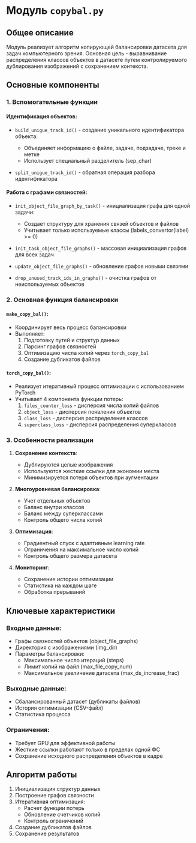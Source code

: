 # Модуль `copybal.py`

## Общее описание
Модуль реализует алгоритм копирующей балансировки датасета для задач компьютерного зрения. Основная цель - выравнивание распределения классов объектов в датасете путем контролируемого дублирования изображений с сохранением контекста.

## Основные компоненты

### 1. Вспомогательные функции
#### Идентификация объектов:
- `build_unigue_track_id()` - создание уникального идентификатора объекта:
  - Объединяет информацию о файле, задаче, подзадаче, треке и метке
  - Использует специальный разделитель (sep_char)

- `split_unigue_track_id()` - обратная операция разбора идентификатора

#### Работа с графами связностей:
- `init_object_file_graph_by_task()` - инициализация графа для одной задачи:
  - Создает структуру для хранения связей объектов и файлов
  - Учитывает только используемые классы (labels_convertor(label) >= 0)

- `init_task_object_file_graphs()` - массовая инициализация графов для всех задач
- `update_object_file_graphs()` - обновление графов новыми связями
- `drop_unused_track_ids_in_graphs()` - очистка графов от неиспользуемых объектов

### 2. Основная функция балансировки
#### `make_copy_bal()`:
- Координирует весь процесс балансировки
- Выполняет:
  1. Подготовку путей и структур данных
  2. Парсинг графов связностей
  3. Оптимизацию числа копий через `torch_copy_bal`
  4. Создание дубликатов файлов

#### `torch_copy_bal()`:
- Реализует итеративный процесс оптимизации с использованием PyTorch
- Учитывает 4 компонента функции потерь:
  1. `files_counter_loss` - дисперсия числа копий файлов
  2. `object_loss` - дисперсия появления объектов
  3. `class_loss` - дисперсия распределения классов
  4. `superclass_loss` - дисперсия распределения суперклассов

### 3. Особенности реализации
1. **Сохранение контекста**:
   - Дублируются целые изображения
   - Используются жесткие ссылки для экономии места
   - Минимизируется потеря объектов при аугментации

2. **Многоуровневая балансировка**:
   - Учет отдельных объектов
   - Баланс внутри классов
   - Баланс между суперклассами
   - Контроль общего числа копий

3. **Оптимизация**:
   - Градиентный спуск с адаптивным learning rate
   - Ограничения на максимальное число копий
   - Контроль общего размера датасета

4. **Мониторинг**:
   - Сохранение истории оптимизации
   - Статистика на каждом шаге
   - Обработка прерываний

## Ключевые характеристики

### Входные данные:
- Графы связностей объектов (object_file_graphs)
- Директория с изображениями (img_dir)
- Параметры балансировки:
  - Максимальное число итераций (steps)
  - Лимит копий на файл (max_file_copy_num)
  - Максимальное увеличение датасета (max_ds_increase_frac)

### Выходные данные:
- Сбалансированный датасет (дубликаты файлов)
- История оптимизации (CSV-файл)
- Статистика процесса

### Ограничения:
- Требует GPU для эффективной работы
- Жесткие ссылки работают только в пределах одной ФС
- Сохранение исходного распределения объектов в кадре

## Алгоритм работы
1. Инициализация структур данных
2. Построение графов связности
3. Итеративная оптимизация:
   - Расчет функции потерь
   - Обновление счетчиков копий
   - Контроль ограничений
4. Создание дубликатов файлов
5. Сохранение результатов
